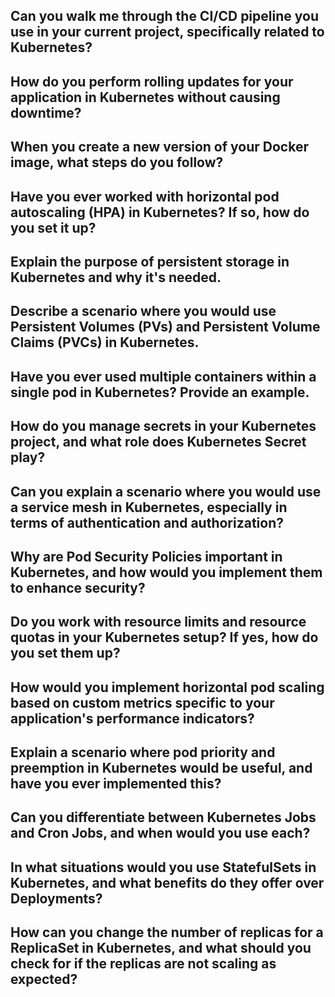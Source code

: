 ## Can you walk me through the CI/CD pipeline you use in your current project, specifically related to Kubernetes?

## How do you perform rolling updates for your application in Kubernetes without causing downtime?

## When you create a new version of your Docker image, what steps do you follow?

## Have you ever worked with horizontal pod autoscaling (HPA) in Kubernetes? If so, how do you set it up?

## Explain the purpose of persistent storage in Kubernetes and why it's needed.

## Describe a scenario where you would use Persistent Volumes (PVs) and Persistent Volume Claims (PVCs) in Kubernetes.

## Have you ever used multiple containers within a single pod in Kubernetes? Provide an example.

## How do you manage secrets in your Kubernetes project, and what role does Kubernetes Secret play?

## Can you explain a scenario where you would use a service mesh in Kubernetes, especially in terms of authentication and authorization?

## Why are Pod Security Policies important in Kubernetes, and how would you implement them to enhance security?

## Do you work with resource limits and resource quotas in your Kubernetes setup? If yes, how do you set them up?

## How would you implement horizontal pod scaling based on custom metrics specific to your application's performance indicators?

## Explain a scenario where pod priority and preemption in Kubernetes would be useful, and have you ever implemented this?

## Can you differentiate between Kubernetes Jobs and Cron Jobs, and when would you use each?

## In what situations would you use StatefulSets in Kubernetes, and what benefits do they offer over Deployments?

## How can you change the number of replicas for a ReplicaSet in Kubernetes, and what should you check for if the replicas are not scaling as expected?
